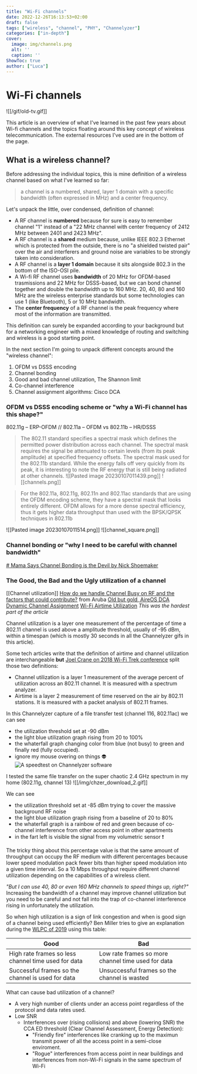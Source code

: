 ```yaml
---
title: "Wi-Fi channels"
date: 2022-12-26T16:13:53+02:00
draft: false
tags: ["wireless", "channel", "PHY", "Channelyzer"]
categories: ["in-depth"]
cover:
  image: img/channels.png
  alt: ''
  caption: ''
ShowToc: true
author: ["Luca"]
---
```

# Wi-Fi channels

![[/gif/old-tv.gif]]

This article is an overview of what I've learned in the past few years about Wi-fi channels and the topics floating around this key concept of wireless telecommunication.
The external resources I've used are in the bottom of the page.

## What is a wireless channel? 
Before addressing the individual topics, this is mine definition of a wireless channel based on what I've learned so far: 

>a channel is a numbered, shared, layer 1 domain with a specific bandwidth (often expressed in MHz) and a center frequency.

Let's unpack the little, over condensed, definition of channel:
- A RF channel is **numbered** because for sure is easy to remember channel "1" instead of a "22 MHz channel with center frequency of 2412 MHz between 2401 and 2423 MHz".
- A RF channel is a **shared** medium because, unlike IEEE 802.3 Ethernet which is protected from the outside, there is no "a shielded twisted pair" over the air and interferers and ground noise are variables to be strongly taken into consideration.
- A RF channel is a **layer 1 domain** because it sits alongside 802.3 in the bottom of the ISO-OSI pile.
- A Wi-fi RF channel uses **bandwidth** of 20 MHz for OFDM-based trasmissions and 22 MHz for DSSS-based, but we can bond channel together and double the bandwidth up to 160 MHz. 20, 40, 80 and 160 MHz are the wireless enterprise standards but some technologies can use 1 (like Bluetooth), 5 or 10 MHz bandwidth.
- The **center frequency** of a RF channel is the peak frequency where most of the information are transmitted.

This definition can surely be expanded according to your background but for a networking engineer with a mixed knowledge of routing and switching and wireless is a good starting point. 

In the next section I'm going to unpack different concepts around the "wireless channel":
1. OFDM vs DSSS encoding
2. Channel bonding
3. Good and bad channel utilization, The Shannon limit
4. Co-channel interference
5. Channel assignment algorithms: Cisco DCA

### OFDM vs DSSS encoding scheme or "why a Wi-Fi channel has this shape?"

802.11g – ERP-OFDM // 802.11a – OFDM vs 802.11b – HR/DSSS

> The 802.11 standard specifies a spectral mask which defines the permitted power distribution across each channel. The spectral mask requires the signal be attenuated to certain levels (from its peak amplitude) at specified frequency offsets. The spectral mask used for the 802.11b standard. While the energy falls off very quickly from its peak, it is interesting to note the RF energy that is still being radiated at other channels.
![[Pasted image 20230107011439.png]]
![[channels.png]]

> For the 802.11a, 802.11g, 802.11n and 802.11ac standards that are using the OFDM encoding scheme, they have a spectral mask that looks entirely different. OFDM allows for a more dense spectral efficiency, thus it gets higher data throughput than used with the BPSK/QPSK techniques in 802.11b

![[Pasted image 20230107011514.png]]
![[channel_square.png]]

### Channel bonding or "why I need to be careful with channel bandwidth"
[# Mama Says Channel Bonding is the Devil by Nick Shoemaker](https://blogs.arubanetworks.com/solutions/mama-says-channel-bonding-is-the-devil/)

### The Good, the Bad and the Ugly utilization of a channel
[[Channel utilization]]
[How do we handle Channel Busy on RF and the factors that could contribute?](https://community.arubanetworks.com/browse/articles/blogviewer?blogkey=57313b3d-f07e-4bbb-8ada-41ee62fe68ce) from Aruba
[Old but gold, AireOS DCA Dynamic Channel Assignment](https://mrncciew.com/2013/03/16/configuring-dca/)
[Wi-Fi Airtime Utilization](https://www.csbtech.net/blog/2016/3/1/airtime-fxjhg)
*This was the hardest part of the article*

Channel utilization is a layer one measurement of the percentage of time a 802.11 channel is used above a amplitude threshold, usually of -95 dBm, within a timespan (which is mostly 30 seconds in all the Channelyzer gifs in this article).

Some tech articles write that the definition of airtime and channel utilization are interchangeable **but** [Joel Crane on 2018 Wi-Fi Trek conference](https://www.youtube.com/watch?v=KAYEo_V9Gqc) split those two definitions:
- Channel utilization is a layer 1 measurement of the average percent of utilization across an 802.11 channel. It is measured with a spectrum analyzer.
- Airtime is a layer 2 measurement of time reserved on the air by 802.11 stations. It is measured with a packet analysis of 802.11 frames.

In this Channelyzer capture of a file transfer test (channel 116, 802.11ac) we can see 
- the utilization threshold set at -90 dBm
- the light blue utilization graph rising from 20 to 100%
- the whaterfall graph changing color from blue (not busy) to green and finally red (fully occupied).
- ignore my mouse overing on things :alien:
![A speedtest on Channelyzer software](chzer_download.gif)

I tested the same file transfer on the super chaotic 2.4 GHz spectrum in my home (802.11g, channel 13)
![[/img/chzer_download_2.gif]]

We can see 
- the utilization threshold set at -85 dBm trying to cover the massive background RF noise
- the light blue utilization graph rising from a baseline of 20 to 80%
- the whaterfall graph is a rainbow of red and green because of co-channel interference from other access point in other apartments
- in the fart left is visible the signal from my volumetric sensor :heavy_exclamation_mark:

The tricky thing about this percentage value is that the same amount of throughput can occupy the RF medium with different percentages because lower speed modulation pack fewer bits than higher speed modulation into a given time interval. So a 10 Mbps throughput require different channel utilization depending on the capabilities of a wireless client.

*"But I can use 40, 80 or even 160 MHz channels to speed things up, right?"* Increasing the bandwidth of a channel may improve channel utilization but you need to be careful and not fall into the trap of co-channel interference rising in unfortunately the utilization.

So when high utilization is a sign of link congestion and when is good sign of a channel being used efficiently? Ben Miller tries to give an explanation during the [WLPC of 2019](https://www.youtube.com/watch?v=A7oxqX8z_Ks) using this table:

| Good      | Bad |
| ----------- | ----------- |
| High rate frames so less channel time used for data      | Low rate frames so more channel time used for data       |
| Successful frames so the channel is used for data   | Unsuccessful frames so the channel is wasted        |

What can cause bad utilization of a channel?
- A very high number of clients under an access point regardless of the protocol and data rates used.
- Low SNR
	- Interferences over (rising collisions) and above (lowering SNR) the CCA ED threshold (Clear Channel Assessment, Energy Detection):
		- "Friendly fire" interferences like cranking up to the maximun transmit power of all the access point in a semi-close enviroment.
		- "Rogue" interferences from access point in near buildings and interferences from non-Wi-Fi signals in the same spectrum of Wi-Fi